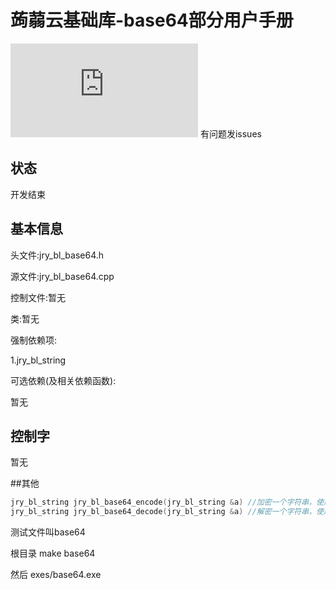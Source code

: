 # 蒟蒻云基础库-base64部分用户手册
![](http://www.juruoyun.top/jry_wb/jry_wb_netdisk/jry_nd_do_file.php?action=open&share_id=4&file_id=15)
有问题发issues

## 状态
开发结束

## 基本信息

头文件:jry_bl_base64.h

源文件:jry_bl_base64.cpp

控制文件:暂无

类:暂无

强制依赖项:

1.jry_bl_string

可选依赖(及相关依赖函数):

暂无

## 控制字

暂无

##其他
```c++
jry_bl_string jry_bl_base64_encode(jry_bl_string &a) //加密一个字符串，使用<<承接
jry_bl_string jry_bl_base64_decode(jry_bl_string &a) //解密一个字符串，使用<<承接
```
测试文件叫base64

根目录 make base64

然后 exes/base64.exe
